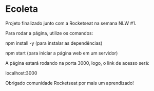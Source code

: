 # Ecoleta
Projeto finalizado junto com a Rocketseat na semana NLW #1.

Para rodar a página, utilize os comandos:

npm install -y (para instalar as dependências)

npm start (para iniciar a página web em um servidor)

A página estará rodando na porta 3000, logo, o link de acesso será:

localhost:3000

Obrigado comunidade Rocketseat por mais um aprendizado!
